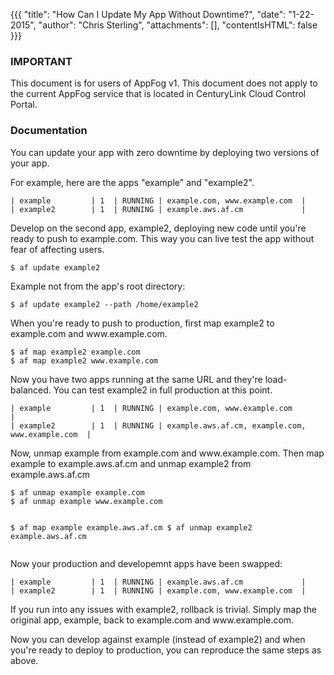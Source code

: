 {{{
  "title": "How Can I Update My App Without Downtime?",
  "date": "1-22-2015",
  "author": "Chris Sterling",
  "attachments": [],
  "contentIsHTML": false
}}}

### IMPORTANT

This document is for users of AppFog v1. This document does not apply to the current AppFog service that is located in CenturyLink Cloud Control Portal.

### Documentation

<p>You can update your app with zero downtime by deploying two versions of your app.</p>
<p>For example, here are the apps "example" and "example2".</p>
<pre><code>| example         | 1  | RUNNING | example.com, www.example.com  |
| example2        | 1  | RUNNING | example.aws.af.cm             |
</code></pre>
<p>Develop on the second app, example2, deploying new code until you're ready to push to example.com. This way you can live test the app without fear of affecting users.</p>
<pre><code>$ af update example2
</code></pre>
<p>Example not from the app's root directory:</p>
<pre><code>$ af update example2 --path /home/example2
</code></pre>
<p>When you're ready to push to production, first map example2 to example.com and www.example.com.</p>
<pre><code>$ af map example2 example.com 
$ af map example2 www.example.com
</code></pre>
<p>Now you have two apps running at the same URL and they're load-balanced. You can test example2 in full production at this point.</p>
<pre><code>| example         | 1  | RUNNING | example.com, www.example.com                     |
| example2        | 1  | RUNNING | example.aws.af.cm, example.com, www.example.com  |
</code></pre>
<p>Now, unmap example from example.com and www.example.com. Then map example to example.aws.af.cm and unmap example2 from example.aws.af.cm</p>
<pre><code>$ af unmap example example.com 
$ af unmap example www.example.com

$ af map example example.aws.af.cm
$ af unmap example2 example.aws.af.cm
</code></pre>
<p>Now your production and developemnt apps have been swapped:</p>
<pre><code>| example         | 1  | RUNNING | example.aws.af.cm             |
| example2        | 1  | RUNNING | example.com, www.example.com  |
</code></pre>
<p>If you run into any issues with example2, rollback is trivial. Simply map the original app, example, back to example.com and www.example.com.</p>
<p>Now you can develop against example (instead of example2) and when you're ready to deploy to production, you can reproduce the same steps as above.</p>
